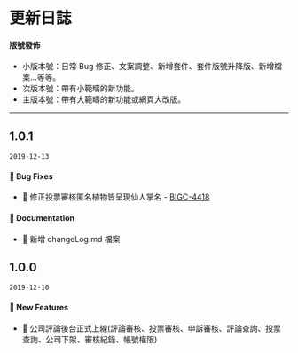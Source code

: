 # 更新日誌

#### 版號發佈

- 小版本號：日常 Bug 修正、文案調整、新增套件、套件版號升降版、新增檔案...等等。
- 次版本號：帶有小範疇的新功能。
- 主版本號：帶有大範疇的新功能或網頁大改版。

---

## 1.0.1

`2019-12-13`

#### :rocket: Bug Fixes
- 🐞 修正投票審核匿名植物皆呈現仙人掌名 - [BIGC-4418](http://jira.104.com.tw/browse/BIGC-4418)

#### :memo: Documentation
- 🌟 新增 changeLog.md 檔案

## 1.0.0

`2019-12-10`

#### :rocket: New Features
- 🌟 公司評論後台正式上線(評論審核、投票審核、申訴審核、評論查詢、投票查詢、公司下架、審核紀錄、帳號權限)